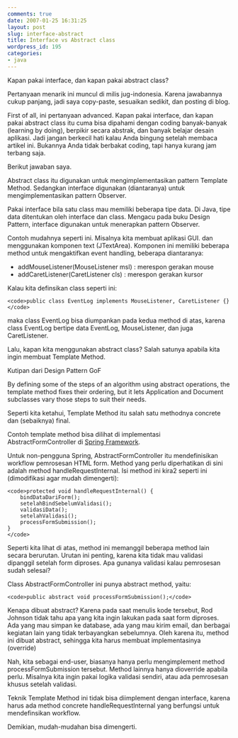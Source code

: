 ```yaml
---
comments: true
date: 2007-01-25 16:31:25
layout: post
slug: interface-abstract
title: Interface vs Abstract class
wordpress_id: 195
categories:
- java
---
```


> 
Kapan pakai interface, dan kapan pakai abstract class?



Pertanyaan menarik ini muncul di milis jug-indonesia. Karena jawabannya cukup panjang, jadi saya copy-paste, sesuaikan sedikit, dan posting di blog. 

First of all, ini pertanyaan advanced. Kapan pakai interface, dan kapan pakai abstract class itu cuma bisa dipahami dengan coding banyak-banyak (learning by doing), berpikir secara abstrak, dan banyak belajar desain aplikasi. Jadi jangan berkecil hati kalau Anda bingung setelah membaca artikel ini. Bukannya Anda tidak berbakat coding, tapi hanya kurang jam terbang saja. 

Berikut jawaban saya.


> 
Abstract class itu digunakan untuk mengimplementasikan pattern Template Method. Sedangkan interface digunakan (diantaranya) untuk mengimplementasikan pattern Observer. 




Pakai interface bila satu class mau memiliki beberapa tipe data. Di Java, tipe data ditentukan oleh interface dan class. Mengacu pada buku Design Pattern, interface digunakan untuk menerapkan pattern Observer.

Contoh mudahnya seperti ini. Misalnya kita membuat aplikasi GUI. dan menggunakan komponen text (JTextArea). Komponen ini memiliki beberapa method untuk mengaktifkan event handling, beberapa diantaranya: 

  * addMouseListener(MouseListener msl) : merespon gerakan mouse
  * addCaretListener(CaretListener cls) : merespon gerakan kursor

Kalau kita definsikan class seperti ini:

    
    <code>public class EventLog implements MouseListener, CaretListener {}</code>


maka class EventLog bisa diumpankan pada kedua method di atas, karena class EventLog bertipe data EventLog, MouseListener, dan juga CaretListener. 

Lalu, kapan kita menggunakan abstract class? Salah satunya apabila kita ingin membuat Template Method.

Kutipan dari Design Pattern GoF


> 
By defining some of the steps of an algorithm using abstract operations, the template method fixes their ordering, but it lets Application and Document subclasses vary those steps to suit their needs. 




Seperti kita ketahui, Template Method itu salah satu methodnya concrete dan (sebaiknya) final. 

Contoh template method bisa dilihat di implementasi AbstractFormController di [Spring Framework](http://www.springframework.org). 

Untuk non-pengguna Spring, AbstractFormController itu mendefinisikan workflow pemrosesan HTML form. Method yang perlu diperhatikan di sini adalah method handleRequestInternal. Isi method ini kira2 seperti ini (dimodifikasi agar mudah dimengerti): 

    
    <code>protected void handleRequestInternal() {
        bindDataDariForm();
        setelahBindSebelumValidasi();
        validasiData();
        setelahValidasi();
        processFormSubmission();
    }
    </code>



Seperti kita lihat di atas, method ini memanggil beberapa method lain secara berurutan. Urutan ini penting, karena kita tidak mau validasi dipanggil setelah form diproses. Apa gunanya validasi kalau pemrosesan sudah selesai?

Class AbstractFormController ini punya abstract method, yaitu: 


    
    <code>public abstract void processFormSubmission();</code>



Kenapa dibuat abstract? Karena pada saat menulis kode tersebut, Rod Johnson tidak tahu apa yang kita ingin lakukan pada saat form diproses. Ada yang mau simpan ke database, ada yang mau kirim email, dan berbagai kegiatan lain yang tidak terbayangkan sebelumnya. Oleh karena itu, method ini dibuat abstract, sehingga kita harus membuat implementasinya (override) 

Nah, kita sebagai end-user, biasanya hanya perlu mengimplement method processFormSubmission tersebut. Method lainnya hanya dioverride apabila perlu. Misalnya kita ingin pakai logika validasi sendiri, atau ada pemrosesan khusus setelah validasi. 

Teknik Template Method ini tidak bisa diimplement dengan interface, karena harus ada method concrete handleRequestInternal yang berfungsi untuk mendefinsikan workflow. 

Demikian, mudah-mudahan bisa dimengerti.
